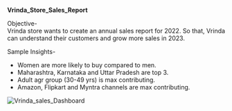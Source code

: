 **Vrinda_Store_Sales_Report**  
  
Objective-  
Vrinda store wants to create an annual sales report for 2022. So that, Vrinda can understand their customers and grow more sales in 2023.  


Sample Insights-  
* Women are more likely to buy compared to men.
* Maharashtra, Karnataka and Uttar Pradesh are top 3.
* Adult agr group (30-49 yrs) is max contributing.
* Amazon, Flipkart and Myntra channels are max contributing.  

![Vrinda_sales_Dashboard](https://github.com/user-attachments/assets/c9fab215-9f4d-4804-bd7c-2358b23d68a0)
